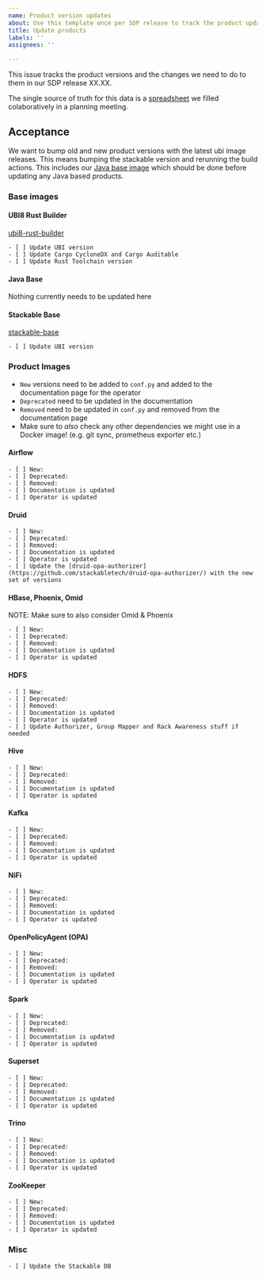 ```yaml
---
name: Product version updates
about: Use this template once per SDP release to track the product updates we need to do
title: Update products
labels: ''
assignees: ''

---
```


This issue tracks the product versions and the changes we need to do to them in our SDP release XX.XX.

The single source of truth for this data is a [spreadsheet](https://docs.google.com/spreadsheets/d/1uR6nJR3nMxSI51dPFbVJTqA4R3p7UkGU5acrXJNOyNQ/edit#gid=866098130) we filled colaboratively in a planning meeting.

## Acceptance 

We want to bump old and new product versions with the latest ubi image releases. This means bumping the stackable version and rerunning the build actions. This includes our [Java base image](https://github.com/stackabletech/docker-images/tree/main/java-base) which should be done before updating any Java based products.

### Base images

#### UBI8 Rust Builder

[ubi8-rust-builder](https://github.com/stackabletech/docker-images/blob/main/ubi8-rust-builder/Dockerfile)

```[tasklist]
- [ ] Update UBI version
- [ ] Update Cargo CycloneDX and Cargo Auditable
- [ ] Update Rust Toolchain version
```

#### Java Base

Nothing currently needs to be updated here

#### Stackable Base

[stackable-base](https://github.com/stackabletech/docker-images/blob/main/stackable-base/Dockerfile)

```[tasklist]
- [ ] Update UBI version
```

### Product Images

- `New` versions need to be added to `conf.py` and added to the documentation page for the operator
- `Deprecated` need to be updated in the documentation
- `Removed` need to be updated in `conf.py` and removed from the documentation page
- Make sure to _also_ check any other dependencies we might use in a Docker image! (e.g. git sync, prometheus exporter etc.)


#### Airflow

```[tasklist]
- [ ] New:
- [ ] Deprecated: 
- [ ] Removed:
- [ ] Documentation is updated
- [ ] Operator is updated
```

#### Druid

```[tasklist]
- [ ] New:
- [ ] Deprecated: 
- [ ] Removed:
- [ ] Documentation is updated
- [ ] Operator is updated
- [ ] Update the [druid-opa-authorizer](https://github.com/stackabletech/druid-opa-authorizer/) with the new set of versions
```

#### HBase, Phoenix, Omid

NOTE: Make sure to also consider Omid & Phoenix

```[tasklist]
- [ ] New:
- [ ] Deprecated: 
- [ ] Removed:
- [ ] Documentation is updated
- [ ] Operator is updated
```

#### HDFS

```[tasklist]
- [ ] New:
- [ ] Deprecated: 
- [ ] Removed:
- [ ] Documentation is updated
- [ ] Operator is updated
- [ ] Update Authorizer, Group Mapper and Rack Awareness stuff if needed
```

#### Hive

```[tasklist]
- [ ] New:
- [ ] Deprecated: 
- [ ] Removed:
- [ ] Documentation is updated
- [ ] Operator is updated
```

#### Kafka

```[tasklist]
- [ ] New:
- [ ] Deprecated: 
- [ ] Removed:
- [ ] Documentation is updated
- [ ] Operator is updated
```

#### NiFi

```[tasklist]
- [ ] New:
- [ ] Deprecated: 
- [ ] Removed:
- [ ] Documentation is updated
- [ ] Operator is updated
```

#### OpenPolicyAgent (OPA)

```[tasklist]
- [ ] New:
- [ ] Deprecated: 
- [ ] Removed:
- [ ] Documentation is updated
- [ ] Operator is updated
```

#### Spark

```[tasklist]
- [ ] New:
- [ ] Deprecated: 
- [ ] Removed:
- [ ] Documentation is updated
- [ ] Operator is updated
```

#### Superset

```[tasklist]
- [ ] New:
- [ ] Deprecated: 
- [ ] Removed:
- [ ] Documentation is updated
- [ ] Operator is updated
```

#### Trino

```[tasklist]
- [ ] New:
- [ ] Deprecated: 
- [ ] Removed:
- [ ] Documentation is updated
- [ ] Operator is updated
```

#### ZooKeeper

```[tasklist]
- [ ] New:
- [ ] Deprecated: 
- [ ] Removed:
- [ ] Documentation is updated
- [ ] Operator is updated
```

### Misc

```[tasklist]
- [ ] Update the Stackable DB
```

